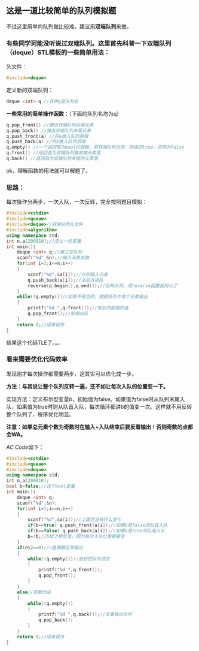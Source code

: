 ## 这是一道比较简单的队列模拟题

不过这里用单向队列做比较难，建议用**双端队列**来做。

### 有些同学珂能没听说过双端队列。这里首先科普一下双端队列（deque）STL模板的一些简单用法：

头文件：

```cpp
#include<deque>
```

定义新的双端队列：

```cpp
deque <int> q //其中q是队列名
```
**一些常用的简单操作函数**：（下面的队列名均为q）

```cpp
q.pop_front() //弹出双端队列前端元素
q.pop_back() //弹出双端队列末尾元素
q.push_front(a) //将a推入队列前端
q.push_back(a) //将a推入队列后端
q,empty() //一个返回值为bool的函数，若双端队列为空，则返回true，否则为false
q.front() //返回值为双端队列最前端元素值
q.back() //返回值为双端队列末尾的元素值
```

ok，理解函数的用法就可以解题了。

### 思路：

每次操作分两步，一次入队，一次反转，完全按照题目模拟：

```cpp
#include<cstdio>
#include<queue>
#include<deque>//双端队列头文件
#include<algorithm>
using namespace std;
int n,a[200010];//定义一些变量
int main(){
	deque <int> q;//建立空队列
	scanf("%d",&n);//输入元素总数
	for(int i=1;i<=n;i++)
	{
		scanf("%d",&a[i]);//分别输入元素
		q.push_back(a[i]);//从后方进队
		reverse(q.begin(),q.end());//反转队列，用reverse函数就珂以了
	}
	while(!q.empty())//如果不是空的，就把队列中每个元素输出
	{
		printf("%d ",q.front());//取队列前端的值
		q.pop_front();//前端出队
	}
	return 0;//结束程序
}
```

结果这个代码TLE了。。。

### 看来需要优化代码效率

发现刚才每次操作都需要两步，这其实可以优化成一步。

**方法：与其说让整个队列反转一遍，还不如让每次入队的位置变一下。**

实现方法：定义布尔型变量$b$，初始值为false。如果值为false时从队列末尾入队，如果值为true时则从队首入队，每次循环都讲$b$的值变一次。这样就不用反转整个队列了，程序优化明显。

**注意：如果总元素个数为奇数时在输入+入队结束后要反着输出！否则奇数的点都会WA。**

$AC$ $Code$如下：

```cpp
#include<cstdio>
#include<queue>
#include<deque>
using namespace std;
int n,a[200010];
bool b=false;//这个bool变量
int main(){
	deque <int> q;
	scanf("%d",&n);
	for(int i=1;i<=n;i++)
	{
		scanf("%d",&a[i]);//上面还没有什么变化
		if(b==true) q.push_front(a[i]);//如果b是false则队首入队
		if(b==false) q.push_back(a[i]);//如果b是true则队尾入队
		b=!b;//b赋上相反值，因为每次入队位置都要变
	}
	if(n%2==0)//n是偶数正常输出
	{
		while(!q.empty())//直到把队列清空
		{
			printf("%d ",q.front());
			q.pop_front();
		}
	}
	else//奇数的话
	{
		while(!q.empty())
		{
			printf("%d ",q.back());//反着输出队列
			q.pop_back();
		}
	}
	return 0;//结束程序
}
```
